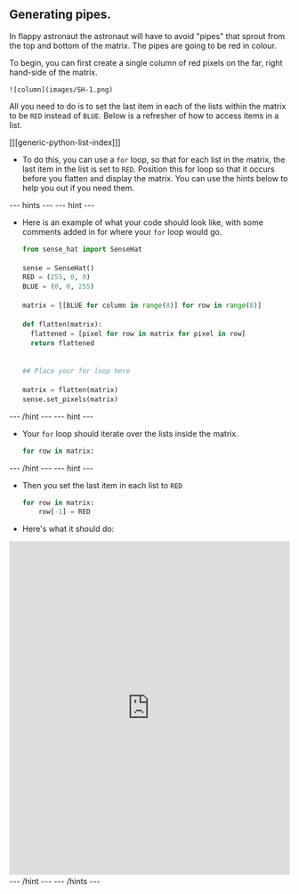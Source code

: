 ## Generating pipes.

In flappy astronaut the astronaut will have to avoid "pipes" that sprout from the top and bottom of the matrix. The pipes are going to be red in colour.

To begin, you can first create a single column of red pixels on the far, right hand-side of the matrix.

	![column](images/SH-1.png)

All you need to do is to set the last item in each of the lists within the matrix to be `RED` instead of `BLUE`. Below is a refresher of how to access items in a list.

[[[generic-python-list-index]]]

- To do this, you can use a `for` loop, so that for each list in the matrix, the last item in the list is set to `RED`. Position this for loop so that it occurs before you flatten and display the matrix. You can use the hints below to help you out if you need them.

--- hints --- --- hint ---
- Here is an example of what your code should look like, with some comments added in for where your `for` loop would go.
	```python
	from sense_hat import SenseHat

	sense = SenseHat()
	RED = (255, 0, 0)
	BLUE = (0, 0, 255)

	matrix = [[BLUE for column in range(8)] for row in range(8)]

	def flatten(matrix):
	  flattened = [pixel for row in matrix for pixel in row]
	  return flattened


	## Place your for loop here

	matrix = flatten(matrix)
	sense.set_pixels(matrix)
	```
--- /hint --- --- hint ---
- Your `for` loop should iterate over the lists inside the matrix.
	```python
	for row in matrix:
	```
--- /hint --- --- hint ---
- Then you set the last item in each list to `RED`
	```python
	for row in matrix:
		row[-1] = RED
	```
- Here's what it should do:
<iframe src="https://trinket.io/embed/python/55875860f1" width="100%" height="600" frameborder="0" marginwidth="0" marginheight="0" allowfullscreen></iframe>
--- /hint --- --- /hints ---
